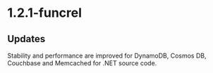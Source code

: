 # 1.2.1-funcrel

## Updates

Stability and performance are improved for DynamoDB, Cosmos DB, Couchbase and Memcached for .NET source code.
